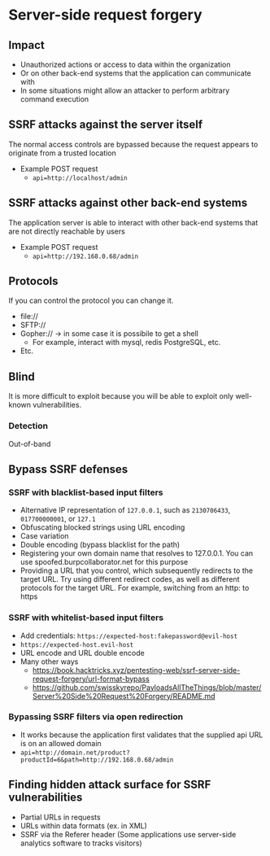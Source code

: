 # Server-side request forgery 

## Impact
- Unauthorized actions or access to data within the organization
- Or on other back-end systems that the application can communicate with
- In some situations might allow an attacker to perform arbitrary command execution

## SSRF attacks against the server itself
The normal access controls are bypassed because the request appears to originate from a trusted location
- Example POST request
  - ```api=http://localhost/admin```

## SSRF attacks against other back-end systems
The application server is able to interact with other back-end systems that are not directly reachable by users
- Example POST request
  - ```api=http://192.168.0.68/admin```

## Protocols
If you can control the protocol you can change it.
- file://
- SFTP://
- Gopher:// -> in some case it is possibile to get a shell
  - For example, interact with mysql, redis PostgreSQL, etc.
- Etc.

## Blind
It is more difficult to exploit because you will be able to exploit only well-known vulnerabilities.
### Detection
Out-of-band
 
## Bypass SSRF defenses
### SSRF with blacklist-based input filters
- Alternative IP representation of ```127.0.0.1```, such as ```2130706433```, ```017700000001```, or ```127.1```
- Obfuscating blocked strings using URL encoding
- Case variation
- Double encoding (bypass blacklist for the path)
- Registering your own domain name that resolves to 127.0.0.1. You can use spoofed.burpcollaborator.net for this purpose
- Providing a URL that you control, which subsequently redirects to the target URL. Try using different redirect codes, as well as different protocols for the target URL. For example, switching from an http: to https

### SSRF with whitelist-based input filters
- Add credentials: ```https://expected-host:fakepassword@evil-host```
- `https://expected-host.evil-host`
- URL encode and URL double encode 
- Many other ways 
  - https://book.hacktricks.xyz/pentesting-web/ssrf-server-side-request-forgery/url-format-bypass
  - https://github.com/swisskyrepo/PayloadsAllTheThings/blob/master/Server%20Side%20Request%20Forgery/README.md

### Bypassing SSRF filters via open redirection
- It works because the application first validates that the supplied api URL is on an allowed domain
- ```api=http://domain.net/product?productId=6&path=http://192.168.0.68/admin```

## Finding hidden attack surface for SSRF vulnerabilities
- Partial URLs in requests
- URLs within data formats (ex. in XML)
- SSRF via the Referer header (Some applications use server-side analytics software to tracks visitors)
